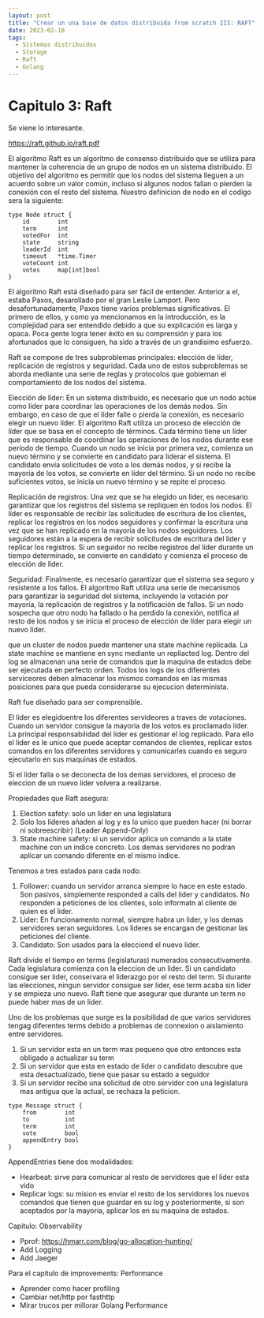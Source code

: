 ```yaml
---
layout: post
title: "Crear un una base de datos distribuida from scratch III: RAFT"
date: 2023-02-18
tags:
  - Sistemas distribuidos
  - Storage
  - Raft
  - Golang
---
```

# Capitulo 3: Raft
Se viene lo interesante. 

https://raft.github.io/raft.pdf


El algoritmo Raft es un algoritmo de consenso distribuido que se utiliza para mantener la coherencia de un grupo de nodos en un sistema distribuido. El objetivo del algoritmo es permitir que los nodos del sistema lleguen a un acuerdo sobre un valor común, incluso si algunos nodos fallan o pierden la conexión con el resto del sistema. Nuestro definicion de nodo en el codigo sera la siguiente:
```
type Node struct {
	id        int
	term      int
	votedFor  int
	state     string
	leaderId  int
	timeout   *time.Timer
	voteCount int
	votes     map[int]bool
}
```

El algoritmo Raft está diseñado para ser fácil de entender. Anterior a el, estaba Paxos, desarollado por el gran Leslie Lamport. Pero desafortunadamente, Paxos tiene varios problemas significativos. El primero de ellos, y como ya mencionamos en la introducción, es la complejidad para ser entendido debido a que su explicación es larga y opaca. Poca gente logra tener éxito en su comprensión y para los afortunados que lo consiguen, ha sido a través de un grandísimo esfuerzo.  

 Raft se compone de tres subproblemas principales: elección de líder, replicación de registros y seguridad. Cada uno de estos subproblemas se aborda mediante una serie de reglas y protocolos que gobiernan el comportamiento de los nodos del sistema. 

 Elección de líder: En un sistema distribuido, es necesario que un nodo actúe como líder para coordinar las operaciones de los demás nodos. Sin embargo, en caso de que el líder falle o pierda la conexión, es necesario elegir un nuevo líder. El algoritmo Raft utiliza un proceso de elección de líder que se basa en el concepto de términos. Cada término tiene un líder que es responsable de coordinar las operaciones de los nodos durante ese período de tiempo. Cuando un nodo se inicia por primera vez, comienza un nuevo término y se convierte en candidato para liderar el sistema. El candidato envía solicitudes de voto a los demás nodos, y si recibe la mayoría de los votos, se convierte en líder del término. Si un nodo no recibe suficientes votos, se inicia un nuevo término y se repite el proceso.

Replicación de registros: Una vez que se ha elegido un líder, es necesario garantizar que los registros del sistema se repliquen en todos los nodos. El líder es responsable de recibir las solicitudes de escritura de los clientes, replicar los registros en los nodos seguidores y confirmar la escritura una vez que se han replicado en la mayoría de los nodos seguidores. Los seguidores están a la espera de recibir solicitudes de escritura del líder y replicar los registros. Si un seguidor no recibe registros del líder durante un tiempo determinado, se convierte en candidato y comienza el proceso de elección de líder.

Seguridad: Finalmente, es necesario garantizar que el sistema sea seguro y resistente a los fallos. El algoritmo Raft utiliza una serie de mecanismos para garantizar la seguridad del sistema, incluyendo la votación por mayoría, la replicación de registros y la notificación de fallos. Si un nodo sospecha que otro nodo ha fallado o ha perdido la conexión, notifica al resto de los nodos y se inicia el proceso de elección de líder para elegir un nuevo líder.




 que un cluster de nodos puede mantener una state machine replicada. La state machine se mantiene en sync mediante un repliacted log. Dentro del log se almacenan una serie de comandos que la maquina de estados debe ser ejecutada en perfecto orden. Todos los logs de los diferentes serviceores deben almacenar los mismos comandos en las mismas posiciones para que pueda considerarse su ejecucion determinista. 







Raft fue diseñado para ser comprensible. 

El lider es elegidoentre los diferentes servideores a traves de votaciones. Cuando un servidor consigue la mayoria de los votos es proclamado lider. La principal responsabilidad del lider es gestionar el log replicado. Para ello el lider es le unico que puede aceptar comandos de clientes, replicar estos comandos en los diferentes servidores y comunicarles cuando es seguro ejecutarlo en sus maquinas de estados. 

Si el lider falla o se deconecta de los demas servidores, el proceso de eleccion de un nuevo lider volvera a realizarse. 



Propiedades que Raft asegura:
1. Election safety: solo un lider en una legislatura
2. Solo los lideres añaden al log y es lo unico que pueden hacer (ni borrar ni sobreescribir) (Leader Append-Only)
3. State machine safety: si un servidor aplica un comando a la state machine con un indice concreto. Los demas servidores no podran aplicar un comando diferente en el mismo indice. 


Tenemos a tres estados para cada nodo:
 1. Follower: cuando un servidor arranca siempre lo hace en este estado. Son pasivos, simplemente responded a calls del lider y candidatos. No responden a peticiones de los clientes, solo informatn al cliente de quien es el lider. 
 2. Lider: En funcionamento normal, siempre habra un lider, y los demas servidores seran seguidores. Los lideres se encargan de gestionar las peticiones del cliente. 
 3. Candidato: Son usados para la elecciond el nuevo lider.


 Raft divide el tiempo en terms (legislaturas) numerados consecutivamente. Cada legislatura comienza con la eleccion de un lider. Si un candidato consigue ser lider, conservara el liderazgo por el resto del term. Si durante las elecciones, ningun servidor consigue ser lider, ese term acaba sin lider y se empieza uno nuevo. Raft tiene que asegurar que durante un term no puede haber mas de un lider. 

 Uno de los problemas que surge es la posibilidad de que varios servidores tengag diferentes terms debido a problemas de connexion o aislamiento entre servidores. 

 1. Si un servidor esta en un term mas pequeno que otro entonces esta obligado a actualizar su term
 2. Si un servidor que esta en estado de lider o candidato descubre que esta desactualizado, tiene que pasar su estado a seguidor
 3. Si un servidor recibe una solicitud de otro servidor con una legislatura mas antigua que la actual, se rechaza la peticion. 

```
type Message struct {
	from        int
	to          int
	term        int
	vote        bool
	appendEntry bool
}
```

AppendEntries tiene dos modalidades:
- Hearbeat: sirve para comunicar al resto de servidores que el lider esta vido
- Replicar logs: su mision es enviar el resto de los servidores los nuevos comandos que tienen que guardar en su log y posteriormente, si son aceptados por la mayoria, aplicar los en su maquina de estados. 


Capitulo: Observability 
- Pprof: https://hmarr.com/blog/go-allocation-hunting/
- Add Logging 
- Add Jaeger

Para el capitulo de improvements: Performance
- Aprender como hacer profiling 
- Cambiar net/http por fasthttp
- Mirar trucos per millorar Golang Performance  


